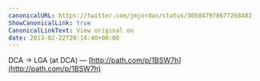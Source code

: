 ```yaml
---
canonicalURL: https://twitter.com/jmjordan/status/305047978677268482
ShowCanonicalLink: true
CanonicalLinkText: View original on
date: 2013-02-22T20:14:40+00:00
---
```

DCA -&gt; LGA (at DCA) — [http://path.com/p/1BSW7h](http://path.com/p/1BSW7h)
